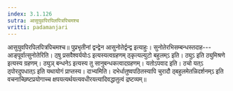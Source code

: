 ```yaml
---
index: 3.1.126
sutra: आसुयुवपिरपिलपित्रपिचमश्च
vritti: padamanjari
---
```


 आसुयुवपिरपिलपित्रपिचमश्च॥ पुप्रभृतीनां द्वन्द्वेन आसुनोतेर्द्वन्द्व इत्याहुः। सुनोतेरभिसम्बन्धस्तदाह---आङ्पूर्वात्सुनोतेरिति। ठ्षु प्रसवैश्वर्ययोःऽ इत्यस्यत्वग्रहणम् ठ्कृत्यल्युटो बहुलम्ऽ इति। ठ्युऽ इति ठ्युमिश्रणे इत्यस्य ग्रहणम्। ठ्युञ् बन्धनेऽ इत्यस्य तु सानुबन्धकत्वादग्रहणम्। यतोऽपवाद इति। ठचो यत्ऽ ठ्पोरदुपधात्ऽ इति यथायोगं प्राप्तस्य। दाभ्यमिति। दभेर्धातुष्वपठितस्यापि चुरादौ ठ्बहुलमेतन्निदर्शनम्ऽ इति वचनाच्छिष्टप्रयोगाच्च क्षपयत्यर्थयत्यवधीरयत्यादिवद्धातुत्वं द्रष्टव्यम्॥